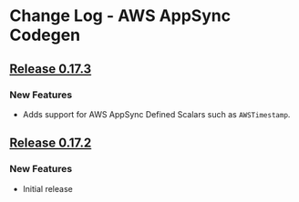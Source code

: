 # Change Log - AWS AppSync Codegen

## [Release 0.17.3](https://github.com/awslabs/aws-appsync-codegen/releases/tag/0.17.3)

### New Features

* Adds support for AWS AppSync Defined Scalars such as `AWSTimestamp`.

## [Release 0.17.2](https://github.com/awslabs/aws-appsync-codegen/releases/tag/0.17.2)

### New Features

* Initial release